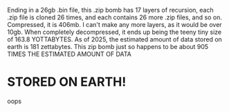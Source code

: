 Ending in a 26gb .bin file, this .zip bomb has 17 layers of recursion, each .zip file is cloned 26 times, and each contains 26 more .zip files, and so on.
Compressed, it is 406mb. I can't make any more layers, as it would be over 10gb.
When completely decompressed, it ends up being the teeny tiny size of 163.8 YOTTABYTES.
As of 2025, the estimated amount of data stored on earth is 181 zettabytes.
This zip bomb just so happens to be about 905 TIMES THE ESTIMATED AMOUNT OF DATA
# STORED ON EARTH!




oops
